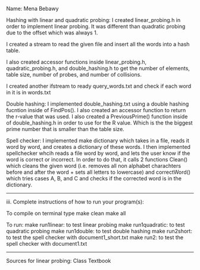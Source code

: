 Name: Mena Bebawy

Hashing with linear and quadratic probing:
I created linear_probing.h in order to implement linear probing.
It was different than quadratic probing due to the offset which was always 1.

I created a stream to read the given file and insert all the words into a hash table.

I also created accessor functions inside linear_probing.h, quadratic_probing.h, and double_hashing.h to
get the number of elements, table size, number of probes, and number of collisions.

I created another ifstream to ready query_words.txt and check if each word in it is in words.txt

Double hashing:
I implemented double_hashing.txt using a double hashing fucntion inside of FindPos().
I also created an accessor function to return the r-value that was used.
I also created a PreviousPrime() function inside of double_hashing.h in order to use for the R value.
Which is the the biggest prime number that is smaller than the table size.

Spell checker:
I implemented make dictionary which takes in a file, reads it word by word, and creates a dictionary of these words.
I then implemented spellchecker whcih reads a file word by word, and lets the user know if the word is correct or incorrect.
In order to do that, it calls 2 functions Clean() which cleans the given word (i.e. removes all non alphabet charachters
before and after the word + sets all letters to lowercase) and correctWord() which tries cases A, B, and C and checks if
the corrected word is in the dictionary.

---

iii. Complete instructions of how to run your program(s):

To compile on terminal type
make clean
make all

To run:
make run1linear: to test linear probing
make run1quadratic: to test quadratic probing
make run1double: to test double hashing
make run2short: to test the spell checker with document1_short.txt
make run2: to test the spell checker with document1.txt

---

Sources for linear probing:
Class Textbook
